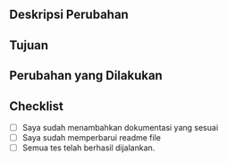 ## Deskripsi Perubahan

[//]: # (Tulis deskripsi singkat tentang perubahan yang Anda lakukan)

## Tujuan

[//]: # (Jelaskan tujuan dari perubahan ini)

## Perubahan yang Dilakukan

[//]: # (Jelaskan secara singkat perubahan yang Anda lakukan)

## Checklist

- [ ] Saya sudah menambahkan dokumentasi yang sesuai
- [ ] Saya sudah memperbarui readme file
- [ ] Semua tes telah berhasil dijalankan.
